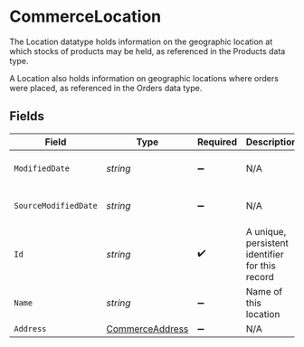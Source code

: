 # CommerceLocation

The Location datatype holds information on the geographic location at which stocks of products may be held, as referenced in the Products data type.

A Location also holds information on geographic locations where orders were placed, as referenced in the Orders data type.


## Fields

| Field                                                         | Type                                                          | Required                                                      | Description                                                   | Example                                                       |
| ------------------------------------------------------------- | ------------------------------------------------------------- | ------------------------------------------------------------- | ------------------------------------------------------------- | ------------------------------------------------------------- |
| `ModifiedDate`                                                | *string*                                                      | :heavy_minus_sign:                                            | N/A                                                           | 2022-10-23 00:00:00 +0000 UTC                                 |
| `SourceModifiedDate`                                          | *string*                                                      | :heavy_minus_sign:                                            | N/A                                                           | 2022-10-23 00:00:00 +0000 UTC                                 |
| `Id`                                                          | *string*                                                      | :heavy_check_mark:                                            | A unique, persistent identifier for this record               | 13d946f0-c5d5-42bc-b092-97ece17923ab                          |
| `Name`                                                        | *string*                                                      | :heavy_minus_sign:                                            | Name of this location                                         |                                                               |
| `Address`                                                     | [CommerceAddress](../../Models/Components/CommerceAddress.md) | :heavy_minus_sign:                                            | N/A                                                           |                                                               |